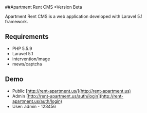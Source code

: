 ##Apartment Rent CMS
*Version Beta

Apartment Rent CMS is a web application developed with Laravel 5.1 framework.

## Requirements
- PHP 5.5.9
- Laravel 5.1
- intervention/image
- mews/captcha


## Demo
- Public [http://rent-apartment.us/](http://rent-apartment.us)
- Admin [http://rent-apartment.us/auth/login](http://rent-apartment.us/auth/login)
- User: admin - 123456